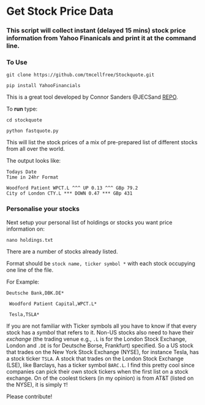 # Get Stock Price Data

### This script will collect instant (delayed 15 mins) stock price information from Yahoo Finanicals and print it at the command line. 

### To Use 

`git clone https://github.com/tmcellfree/Stockquote.git`

`pip install YahooFinancials`

This is a great tool developed by Connor Sanders @JECSand [REPO](https://github.com/JECSand/yahoofinancials).

To **run** type:

`cd stockquote`

`python fastquote.py`

This will list the stock prices of a mix of pre-prepared list of different stocks from all over the world.

The output looks like:

~~~~
Todays Date
Time in 24hr Format

Woodford Patient WPCT.L ^^^ UP 0.13 ^^^ GBp 79.2
City of London CTY.L *** DOWN 0.47 *** GBp 431
~~~~

### Personalise your stocks

Next setup your personal list of holdings or stocks you want price information on:

`nano holdings.txt` 

There are a number of stocks already listed.

Format should be `stock name, ticker symbol *` with each stock occupying one line of the file.

For Example:

`Deutsche Bank,DBK.DE*`

` Woodford Patient Capital,WPCT.L*`

` Tesla,TSLA*`

If you are not familiar with Ticker symbols all you have to know if that every stock has a *symbol* that refers to it. Non-US stocks also need to have their *exchange* (the trading venue e.g., `.L` is for the London Stock Exchange, London and `.DE` is for Deutsche Borse, Frankfurt) specified. So a US stock that trades on the New York Stock Exchange (NYSE), for instance Tesla, has a stock ticker `TSLA`. A stock that trades on the London Stock Exchange (LSE), like Barclays, has a ticker symbol `BARC.L`. I find this pretty cool since companies can pick their own stock tickers when the first list on a stock exchange. On of the coolest tickers (in my opinion) is from AT&T (listed on the NYSE), it is simply `T`! 

Please contribute!
   
